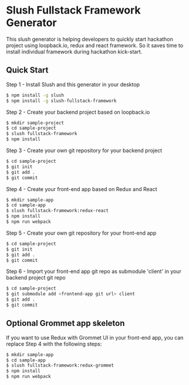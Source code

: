 # Slush Fullstack Framework Generator

This slush generator is helping developers to quickly start hackathon project using loopback.io, redux and react framework. So it saves time to install individual framework during hackathon kick-start.

## Quick Start

Step 1 - Install Slush and this generator in your desktop

```bash
$ npm install -g slush
$ npm install -g slush-fullstack-framework
```

Step 2 - Create your backend project based on loopback.io  

```bash
$ mkdir sample-project
$ cd sample-project
$ slush fullstack-framework
$ npm install
```

Step 3 - Create your own git repository for your backend project

```bash
$ cd sample-project
$ git init
$ git add .
$ git commit
```

Step 4 - Create your front-end app based on Redux and React

```bash
$ mkdir sample-app
$ cd sample-app
$ slush fullstack-framework:redux-react
$ npm install
$ npm run webpack
```

Step 5 - Create your own git repository for your front-end app

```bash
$ cd sample-project
$ git init
$ git add .
$ git commit
```

Step 6 - Import your front-end app git repo as submodule 'client' in your backend project git repo

```bash
$ cd sample-project
$ git submodule add <frontend-app git url> client
$ git add .
$ git commit
```

## Optional Grommet app skeleton

If you want to use Redux with Grommet UI in your front-end app, you can replace Step 4 with the following steps:

```bash
$ mkdir sample-app
$ cd sample-app
$ slush fullstack-framework:redux-grommet
$ npm install
$ npm run webpack
```